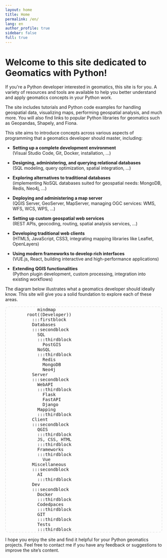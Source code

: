 ```yaml
---
layout: home
title: Home
permalink: /en/
lang: en
author_profile: true
sidebar: false
full: true
---
```


# Welcome to this site dedicated to Geomatics with Python!

If you're a Python developer interested in geomatics, this site is for you. A variety of resources and tools are available to help you better understand and apply geomatics concepts in your Python work.

The site includes tutorials and Python code examples for handling geospatial data, visualizing maps, performing geospatial analysis, and much more. You will also find links to popular Python libraries for geomatics such as Geopandas, Shapely, and Fiona.

This site aims to introduce concepts across various aspects of programming that a geomatics developer should master, including:

- **Setting up a complete development environment**  
  (Visual Studio Code, Git, Docker, installation, ...)

- **Designing, administering, and querying relational databases**  
  (SQL modeling, query optimization, spatial integration, ...)

- **Exploring alternatives to traditional databases**  
  (implementing NoSQL databases suited for geospatial needs: MongoDB, Redis, Neo4j, ...)

- **Deploying and administering a map server**  
  (QGIS Server, GeoServer, MapServer, managing OGC services: WMS, WFS, WCS, WPS, ...)

- **Setting up custom geospatial web services**  
  (REST APIs, geocoding, routing, spatial analysis services, ...)

- **Developing traditional web clients**  
  (HTML5, JavaScript, CSS3, integrating mapping libraries like Leaflet, OpenLayers)

- **Using modern frameworks to develop rich interfaces**  
  (VUE.js, React, building interactive and high-performance applications)

- **Extending QGIS functionalities**  
  (Python plugin development, custom processing, integration into existing workflows)

The diagram below illustrates what a geomatics developer should ideally know. This site will give you a solid foundation to explore each of these areas.

<pre class="mermaid">
      mindmap
  root((Developer))
    :::firstblock
    Databases
    :::secondblock
      SQL
      :::thirdblock
        PostGIS
      NoSQL
      :::thirdblock
        Redis
        MongoDB
        Neo4j
    Server
    :::secondblock      
      WebAPI
      :::thirdblock
        Flask
        FastAPI
        Django
      Mapping
      :::thirdblock
    Client
    :::secondblock
      QGIS
      :::thirdblock
      JS, CSS, HTML
      :::thirdblock
      Frameworks
      :::thirdblock
        Vue
    Miscellaneous
    :::secondblock
      AI
      :::thirdblock      
    Dev
    :::secondblock
      Docker
      :::thirdblock      
      Codedpaces
      :::thirdblock      
      GIT
      :::thirdblock      
      Tests
      :::thirdblock
</pre>

I hope you enjoy the site and find it helpful for your Python geomatics projects. Feel free to contact me if you have any feedback or suggestions to improve the site’s content.

<style>

pre.mermaid {
  
  border: 2px dashed #eaeaea;   /* border */
  padding: 0% 0% 0% 10%;                /* inner spacing */
  border-radius: 10px;          /* rounded corners */
  overflow: auto;               /* scroll if needed */
  /* font-family: "consolas" */
}

pre.mermaid .firstblock  {
  fill: #eaeaea; /* soft gray */
  
  stroke-width: 2px;
  /* font-weight: bold;
  font-size: 14px; */
  
}

pre.mermaid .firstblock .node-bkg {
  fill: #252a34!important;
  stroke: #eaeaea!important;
}

pre.mermaid .secondblock .node-bkg {
  fill:rgb(70, 80, 99)!important;
  
}

pre.mermaid .secondblock text {
  fill: #eaeaea!important;
}

pre.mermaid .thirdblock .node-bkg {
  fill:rgb(109, 125, 155)!important;
  
}

pre.mermaid .thirdblock text {
  fill: #eaeaea!important;
}

pre.mermaid .mindmap-edges .edge {
  stroke:rgb(248, 246, 246)!important;
}
</style>